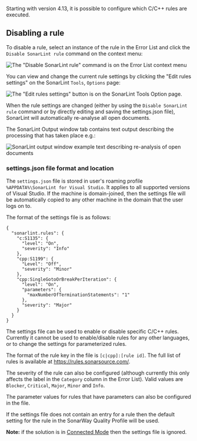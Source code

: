 Starting with version 4.13, it is possible to configure which C/C++ rules are executed.

## Disabling a rule
To disable a rule, select an instance of the rule in the Error List and click the `Disable SonarLint rule` command on the context menu:

![The "Disable SonarLint rule" command is on the Error List context menu](https://github.com/SonarSource/sonarlint-visualstudio/blob/master/docs/wiki/SLVS_ErrorList_DisableCFamily_v4_13.png)

You can view and change the current rule settings by clicking the "Edit rules settings" on the SonarLint `Tools`, `Options` page:

![The "Edit rules settings" button is on the SonarLint Tools Option page.](https://github.com/SonarSource/sonarlint-visualstudio/blob/master/docs/wiki/SLVS_ToolsOptions_Edit_Rules_v4_13.png)

When the rule settings are changed (either by using the `Disable SonarLint rule` command or by directly editing and saving the settings.json file), SonarLint will automatically re-analyse all open documents.

The SonarLint Output window tab contains text output describing the processing that has taken place e.g.:

![SonarLint output window example text describing re-analysis of open documents](https://github.com/SonarSource/sonarlint-visualstudio/blob/master/docs/wiki/SLVS_ReanalysisOutputWindow_v4_13.png)

### settings.json file format and location
The `settings.json` file is stored in user's roaming profile `%APPDATA%\SonarLint for Visual Studio`. It applies to all supported versions of Visual Studio. If the machine is domain-joined, then the settings file will be automatically copied to any other machine in the domain that the user logs on to.

The format of the settings file is as follows:
```
{
  "sonarlint.rules": {
    "c:S1135": {
      "level": "On",
      "severity": "Info"
    },
    "cpp:S1199": {
      "Level": "Off",
      "severity": "Minor"
    },
    "cpp:SingleGotoOrBreakPerIteration": {
      "level": "On",
      "parameters": {
        "maxNumberOfTerminationStatements": "1"
      },
      "severity": "Major"
    }
  }
}
```

The settings file can be used to enable or disable specific C/C++ rules. Currently it cannot be used to enable/disable rules for any other languages, or to change the settings for parameterized rules.

The format of the rule key in the file is `[c|cpp]:[rule id]`. The full list of rules is available at https://rules.sonarsource.com/.

The severity of the rule can also be configured (although currently this only affects the label in the `Category` column in the Error List). Valid values are `Blocker`, `Critical`, `Major`, `Minor` and `Info`.

The parameter values for rules that have parameters can also be configured in the file.

If the settings file does not contain an entry for a rule then the default setting for the rule in the SonarWay Quality Profile will be used.

**Note:** if the solution is in [Connected Mode](https://github.com/SonarSource/sonarlint-visualstudio/wiki/Connected-Mode) then the settings file is ignored.